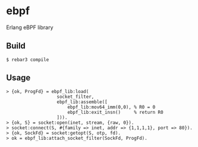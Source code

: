 ebpf
=====

Erlang eBPF library

Build
-----

    $ rebar3 compile

Usage
-----

	> {ok, ProgFd} = ebpf_lib:load(
                       socket_filter,
		    		   ebpf_lib:assemble([
			    	       ebpf_lib:mov64_imm(0,0), % R0 = 0
				    	   ebpf_lib:exit_insn()     % return R0
				       ])).
	> {ok, S} = socket:open(inet, stream, {raw, 0}).
	> socket:connect(S, #{family => inet, addr => {1,1,1,1}, port => 80}).
	> {ok, SockFd} = socket:getopt(S, otp, fd).
	> ok = ebpf_lib:attach_socket_filter(SockFd, ProgFd).
